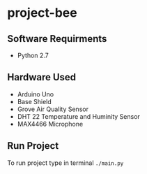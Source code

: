 # project-bee

## Software Requirments 

*   Python 2.7

## Hardware Used

*   Arduino Uno 
*   Base Shield 
*   Grove Air Quality Sensor 
*   DHT 22 Temperature and Huminity Sensor 
*   MAX4466 Microphone

## Run Project

To run project type in terminal  `./main.py`

